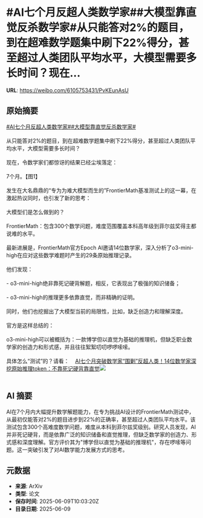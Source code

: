 # #AI七个月反超人类数学家##大模型靠直觉反杀数学家#从只能答对2%的题目，到在超难数学题集中刷下22%得分，甚至超过人类团队平均水平，大模型需要多长时间？现在...

**URL**: https://weibo.com/6105753431/PvKEunAsU

## 原始摘要

<a href="https://m.weibo.cn/search?containerid=231522type%3D1%26t%3D10%26q%3D%23AI%E4%B8%83%E4%B8%AA%E6%9C%88%E5%8F%8D%E8%B6%85%E4%BA%BA%E7%B1%BB%E6%95%B0%E5%AD%A6%E5%AE%B6%23&amp;extparam=%23AI%E4%B8%83%E4%B8%AA%E6%9C%88%E5%8F%8D%E8%B6%85%E4%BA%BA%E7%B1%BB%E6%95%B0%E5%AD%A6%E5%AE%B6%23" data-hide=""><span class="surl-text">#AI七个月反超人类数学家#</span></a><a href="https://m.weibo.cn/search?containerid=231522type%3D1%26t%3D10%26q%3D%23%E5%A4%A7%E6%A8%A1%E5%9E%8B%E9%9D%A0%E7%9B%B4%E8%A7%89%E5%8F%8D%E6%9D%80%E6%95%B0%E5%AD%A6%E5%AE%B6%23&amp;extparam=%23%E5%A4%A7%E6%A8%A1%E5%9E%8B%E9%9D%A0%E7%9B%B4%E8%A7%89%E5%8F%8D%E6%9D%80%E6%95%B0%E5%AD%A6%E5%AE%B6%23" data-hide=""><span class="surl-text">#大模型靠直觉反杀数学家#</span></a><br><br>从只能答对2%的题目，到在超难数学题集中刷下22%得分，甚至超过人类团队平均水平，大模型需要多长时间？<br><br>现在，令数学家们都惊讶的结果已经尘埃落定：<br><br>7个月。【图1】<br><br>发生在大名鼎鼎的“专为为难大模型而生的”FrontierMath基准测试上的这一幕，在激起热议同时，也引发了新的思考：<br><br>大模型们是怎么做到的？<br><br>FrontierMath：包含300个数学问题，难度范围覆盖本科高年级到菲尔兹奖得主都说难的水平。<br><br>最新进展是，FrontierMath官方Epoch AI邀请14位数学家，深入分析了o3-mini-high在应对这些数学难题时产生的29条原始推理记录。<br><br>他们发现：<br><br>- o3-mini-high绝非靠死记硬背解题，相反，它表现出了极强的知识储备；<br>    <br>- o3-mini-high的推理更多依靠直觉，而非精确的证明。<br><br>同时，他们也挖掘出了大模型当前的局限性，比如，缺乏创造力和理解深度。<br><br>官方是这样总结的：<br><br>o3-mini-high可以被概括为：一款博学但以直觉为基础的推理机，但缺乏职业数学家的创造力和形式感，并且往往絮絮叨叨啰啰嗦嗦。<br><br>具体怎么“测试”的？请看：<a href="https://weibo.cn/sinaurl?u=https%3A%2F%2Fmp.weixin.qq.com%2Fs%2FIfTQQ-XAFDxap6B7_OHC1g" data-hide=""><span class="url-icon"><img style="width: 1rem;height: 1rem" src="https://h5.sinaimg.cn/upload/2015/09/25/3/timeline_card_small_web_default.png" referrerpolicy="no-referrer"></span><span class="surl-text">AI七个月突破数学家“围剿”反超人类！14位数学家深挖原始推理token：不靠死记硬背靠直觉</span></a><img style="" src="https://tvax4.sinaimg.cn/large/006Fd7o3gy1i2976ewafsj30u011pak3.jpg" referrerpolicy="no-referrer"><br><br>

## AI 摘要

AI在7个月内大幅提升数学解题能力，在专为挑战AI设计的FrontierMath测试中，从最初仅能答对2%的题目进步到22%的正确率，甚至超过人类团队平均水平。该测试包含300个高难度数学问题，难度从本科到菲尔兹奖级别。研究人员发现，AI并非死记硬背，而是依靠广泛的知识储备和直觉推理，但缺乏数学家的创造力、形式感和深度理解。官方评价其为"博学但以直觉为基础的推理机"，存在啰嗦等问题。这一突破引发了对AI数学能力发展方式的思考。

## 元数据

- **来源**: ArXiv
- **类型**: 论文
- **保存时间**: 2025-06-09T10:03:20Z
- **目录日期**: 2025-06-09
